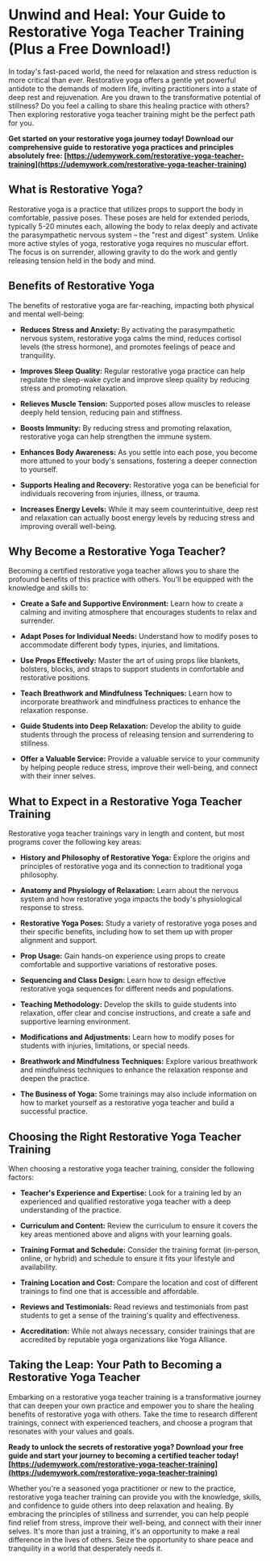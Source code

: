 # Unwind and Heal: Your Guide to Restorative Yoga Teacher Training (Plus a Free Download!)

In today's fast-paced world, the need for relaxation and stress reduction is more critical than ever. Restorative yoga offers a gentle yet powerful antidote to the demands of modern life, inviting practitioners into a state of deep rest and rejuvenation. Are you drawn to the transformative potential of stillness? Do you feel a calling to share this healing practice with others? Then exploring restorative yoga teacher training might be the perfect path for you.

**Get started on your restorative yoga journey today! Download our comprehensive guide to restorative yoga practices and principles absolutely free: [https://udemywork.com/restorative-yoga-teacher-training](https://udemywork.com/restorative-yoga-teacher-training)**

## What is Restorative Yoga?

Restorative yoga is a practice that utilizes props to support the body in comfortable, passive poses. These poses are held for extended periods, typically 5-20 minutes each, allowing the body to relax deeply and activate the parasympathetic nervous system – the "rest and digest" system. Unlike more active styles of yoga, restorative yoga requires no muscular effort. The focus is on surrender, allowing gravity to do the work and gently releasing tension held in the body and mind.

## Benefits of Restorative Yoga

The benefits of restorative yoga are far-reaching, impacting both physical and mental well-being:

*   **Reduces Stress and Anxiety:** By activating the parasympathetic nervous system, restorative yoga calms the mind, reduces cortisol levels (the stress hormone), and promotes feelings of peace and tranquility.

*   **Improves Sleep Quality:** Regular restorative yoga practice can help regulate the sleep-wake cycle and improve sleep quality by reducing stress and promoting relaxation.

*   **Relieves Muscle Tension:** Supported poses allow muscles to release deeply held tension, reducing pain and stiffness.

*   **Boosts Immunity:** By reducing stress and promoting relaxation, restorative yoga can help strengthen the immune system.

*   **Enhances Body Awareness:** As you settle into each pose, you become more attuned to your body's sensations, fostering a deeper connection to yourself.

*   **Supports Healing and Recovery:** Restorative yoga can be beneficial for individuals recovering from injuries, illness, or trauma.

*   **Increases Energy Levels:** While it may seem counterintuitive, deep rest and relaxation can actually boost energy levels by reducing stress and improving overall well-being.

## Why Become a Restorative Yoga Teacher?

Becoming a certified restorative yoga teacher allows you to share the profound benefits of this practice with others. You'll be equipped with the knowledge and skills to:

*   **Create a Safe and Supportive Environment:** Learn how to create a calming and inviting atmosphere that encourages students to relax and surrender.

*   **Adapt Poses for Individual Needs:** Understand how to modify poses to accommodate different body types, injuries, and limitations.

*   **Use Props Effectively:** Master the art of using props like blankets, bolsters, blocks, and straps to support students in comfortable and restorative positions.

*   **Teach Breathwork and Mindfulness Techniques:** Learn how to incorporate breathwork and mindfulness practices to enhance the relaxation response.

*   **Guide Students into Deep Relaxation:** Develop the ability to guide students through the process of releasing tension and surrendering to stillness.

*   **Offer a Valuable Service:** Provide a valuable service to your community by helping people reduce stress, improve their well-being, and connect with their inner selves.

## What to Expect in a Restorative Yoga Teacher Training

Restorative yoga teacher trainings vary in length and content, but most programs cover the following key areas:

*   **History and Philosophy of Restorative Yoga:** Explore the origins and principles of restorative yoga and its connection to traditional yoga philosophy.

*   **Anatomy and Physiology of Relaxation:** Learn about the nervous system and how restorative yoga impacts the body's physiological response to stress.

*   **Restorative Yoga Poses:** Study a variety of restorative yoga poses and their specific benefits, including how to set them up with proper alignment and support.

*   **Prop Usage:** Gain hands-on experience using props to create comfortable and supportive variations of restorative poses.

*   **Sequencing and Class Design:** Learn how to design effective restorative yoga sequences for different needs and populations.

*   **Teaching Methodology:** Develop the skills to guide students into relaxation, offer clear and concise instructions, and create a safe and supportive learning environment.

*   **Modifications and Adjustments:** Learn how to modify poses for students with injuries, limitations, or special needs.

*   **Breathwork and Mindfulness Techniques:** Explore various breathwork and mindfulness techniques to enhance the relaxation response and deepen the practice.

*   **The Business of Yoga:** Some trainings may also include information on how to market yourself as a restorative yoga teacher and build a successful practice.

## Choosing the Right Restorative Yoga Teacher Training

When choosing a restorative yoga teacher training, consider the following factors:

*   **Teacher's Experience and Expertise:** Look for a training led by an experienced and qualified restorative yoga teacher with a deep understanding of the practice.

*   **Curriculum and Content:** Review the curriculum to ensure it covers the key areas mentioned above and aligns with your learning goals.

*   **Training Format and Schedule:** Consider the training format (in-person, online, or hybrid) and schedule to ensure it fits your lifestyle and availability.

*   **Training Location and Cost:** Compare the location and cost of different trainings to find one that is accessible and affordable.

*   **Reviews and Testimonials:** Read reviews and testimonials from past students to get a sense of the training's quality and effectiveness.

*   **Accreditation:** While not always necessary, consider trainings that are accredited by reputable yoga organizations like Yoga Alliance.

## Taking the Leap: Your Path to Becoming a Restorative Yoga Teacher

Embarking on a restorative yoga teacher training is a transformative journey that can deepen your own practice and empower you to share the healing benefits of restorative yoga with others. Take the time to research different trainings, connect with experienced teachers, and choose a program that resonates with your values and goals.

**Ready to unlock the secrets of restorative yoga? Download your free guide and start your journey to becoming a certified teacher today! [https://udemywork.com/restorative-yoga-teacher-training](https://udemywork.com/restorative-yoga-teacher-training)**

Whether you're a seasoned yoga practitioner or new to the practice, restorative yoga teacher training can provide you with the knowledge, skills, and confidence to guide others into deep relaxation and healing. By embracing the principles of stillness and surrender, you can help people find relief from stress, improve their well-being, and connect with their inner selves. It's more than just a training, it's an opportunity to make a real difference in the lives of others. Seize the opportunity to share peace and tranquility in a world that desperately needs it.
